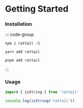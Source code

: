 # Getting Started

### Installation

::: code-group

```shell [npm]
npm i rattail -S
```

```shell [yarn]
yarn add rattail
```

```shell [pnpm]
pnpm add rattail
```

:::

### Usage

```ts
import { isString } from 'rattail'

console.log(isString('rattail'))
```
